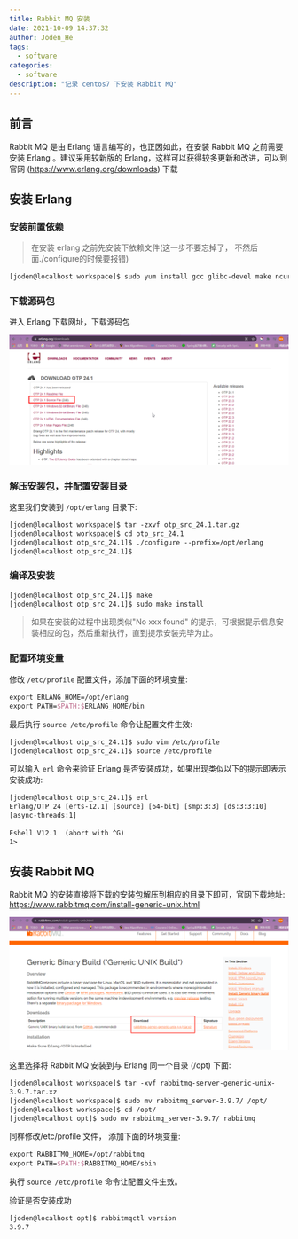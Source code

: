 ```yaml
---
title: Rabbit MQ 安装
date: 2021-10-09 14:37:32
author: Joden_He
tags:
  - software
categories: 
  - software
description: "记录 centos7 下安装 Rabbit MQ"
---
```


## 前言

Rabbit MQ 是由 Erlang 语言编写的，也正因如此，在安装 Rabbit MQ 之前需要安装 Erlang 。建议采用较新版的 Erlang，这样可以获得较多更新和改进，可以到官网 (https://www.erlang.org/downloads) 下载

## 安装 Erlang

### 安装前置依赖

> 在安装 erlang 之前先安装下依赖文件(这一步不要忘掉了， 不然后面./configure的时候要报错)

```bash
[joden@localhost workspace]$ sudo yum install gcc glibc-devel make ncurses-devel openssl-devel xmlto
```



### 下载源码包

进入 Erlang 下载网址，下载源码包

![Erlang 源码包下载](/images/other/20211009144350.png)

### 解压安装包，并配置安装目录

这里我们安装到 `/opt/erlang` 目录下:

```shell
[joden@localhost workspace]$ tar -zxvf otp_src_24.1.tar.gz
[joden@localhost workspace]$ cd otp_src_24.1
[joden@localhost otp_src_24.1]$ ./configure --prefix=/opt/erlang
[joden@localhost otp_src_24.1]$
```

### 编译及安装

```shell
[joden@localhost otp_src_24.1]$ make
[joden@localhost otp_src_24.1]$ sudo make install
```

> 如果在安装的过程中出现类似"No xxx found" 的提示，可根据提示信息安装相应的包，然后重新执行，直到提示安装完毕为止。

### 配置环境变量

修改 `/etc/profile` 配置文件，添加下面的环境变量:

```tex
export ERLANG_HOME=/opt/erlang
export PATH=$PATH:$ERLANG_HOME/bin
```

最后执行 `source /etc/profile` 命令让配置文件生效:

```shell
[joden@localhost otp_src_24.1]$ sudo vim /etc/profile
[joden@localhost otp_src_24.1]$ source /etc/profile
```

可以输入 `erl` 命令来验证 Erlang 是否安装成功，如果出现类似以下的提示即表示安装成功:

```shell
[joden@localhost otp_src_24.1]$ erl
Erlang/OTP 24 [erts-12.1] [source] [64-bit] [smp:3:3] [ds:3:3:10] [async-threads:1]

Eshell V12.1  (abort with ^G)
1>
```

## 安装 Rabbit MQ

Rabbit MQ 的安装直接将下载的安装包解压到相应的目录下即可，官网下载地址: https://www.rabbitmq.com/install-generic-unix.html

![rabbit mq 下载](/images/other/20211009152620.png)

这里选择将 Rabbit MQ 安装到与 Erlang 同一个目录 (/opt) 下面:

```shell
[joden@localhost workspace]$ tar -xvf rabbitmq-server-generic-unix-3.9.7.tar.xz
[joden@localhost workspace]$ sudo mv rabbitmq_server-3.9.7/ /opt/
[joden@localhost workspace]$ cd /opt/
[joden@localhost opt]$ sudo mv rabbitmq_server-3.9.7/ rabbitmq
```

同样修改/etc/profile 文件， 添加下面的环境变量:

```tex
export RABBITMQ_HOME=/opt/rabbitmq
export PATH=$PATH:$RABBITMQ_HOME/sbin
```

执行 `source /etc/profile` 命令让配置文件生效。

验证是否安装成功

```shell
[joden@localhost opt]$ rabbitmqctl version
3.9.7
```

